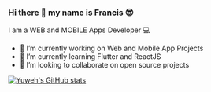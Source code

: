 ### Hi there 👋  my name is Francis 😎
I am a WEB and MOBILE Apps Developer 💻

<!--
**Yuweh/yuweh** is a ✨ _special_ ✨ repository because its `README.md` (this file) appears on your GitHub profile.
-->

- 🔭 I’m currently working on Web and Mobile App Projects
- 🌱 I’m currently learning Flutter and ReactJS
- 👯 I’m looking to collaborate on open source projects


[![Yuweh's GitHub stats](https://github-readme-stats.vercel.app/api?username=yuweh)](https://github.com/yuweh/github-readme-stats)
